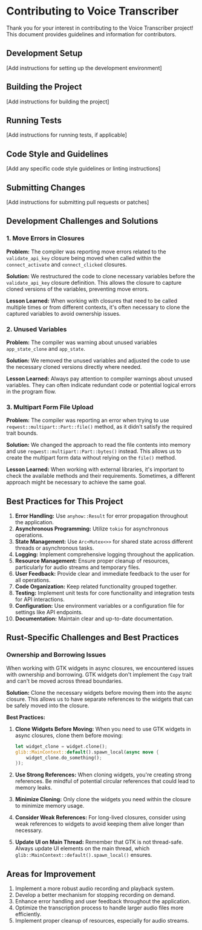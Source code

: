 # Contributing to Voice Transcriber

Thank you for your interest in contributing to the Voice Transcriber project! This document provides guidelines and information for contributors.

## Development Setup

[Add instructions for setting up the development environment]

## Building the Project

[Add instructions for building the project]

## Running Tests

[Add instructions for running tests, if applicable]

## Code Style and Guidelines

[Add any specific code style guidelines or linting instructions]

## Submitting Changes

[Add instructions for submitting pull requests or patches]

## Development Challenges and Solutions

### 1. Move Errors in Closures

**Problem:** The compiler was reporting move errors related to the `validate_api_key` closure being moved when called within the `connect_activate` and `connect_clicked` closures.

**Solution:** We restructured the code to clone necessary variables before the `validate_api_key` closure definition. This allows the closure to capture cloned versions of the variables, preventing move errors.

**Lesson Learned:** When working with closures that need to be called multiple times or from different contexts, it's often necessary to clone the captured variables to avoid ownership issues.

### 2. Unused Variables

**Problem:** The compiler was warning about unused variables `app_state_clone` and `app_state`.

**Solution:** We removed the unused variables and adjusted the code to use the necessary cloned versions directly where needed.

**Lesson Learned:** Always pay attention to compiler warnings about unused variables. They can often indicate redundant code or potential logical errors in the program flow.

### 3. Multipart Form File Upload

**Problem:** The compiler was reporting an error when trying to use `reqwest::multipart::Part::file()` method, as it didn't satisfy the required trait bounds.

**Solution:** We changed the approach to read the file contents into memory and use `reqwest::multipart::Part::bytes()` instead. This allows us to create the multipart form data without relying on the `file()` method.

**Lesson Learned:** When working with external libraries, it's important to check the available methods and their requirements. Sometimes, a different approach might be necessary to achieve the same goal.

## Best Practices for This Project

1. **Error Handling:** Use `anyhow::Result` for error propagation throughout the application.
2. **Asynchronous Programming:** Utilize `tokio` for asynchronous operations.
3. **State Management:** Use `Arc<Mutex<>>` for shared state across different threads or asynchronous tasks.
4. **Logging:** Implement comprehensive logging throughout the application.
5. **Resource Management:** Ensure proper cleanup of resources, particularly for audio streams and temporary files.
6. **User Feedback:** Provide clear and immediate feedback to the user for all operations.
7. **Code Organization:** Keep related functionality grouped together.
8. **Testing:** Implement unit tests for core functionality and integration tests for API interactions.
9. **Configuration:** Use environment variables or a configuration file for settings like API endpoints.
10. **Documentation:** Maintain clear and up-to-date documentation.

## Rust-Specific Challenges and Best Practices

### Ownership and Borrowing Issues

When working with GTK widgets in async closures, we encountered issues with ownership and borrowing. GTK widgets don't implement the `Copy` trait and can't be moved across thread boundaries.

**Solution:** Clone the necessary widgets before moving them into the async closure. This allows us to have separate references to the widgets that can be safely moved into the closure.

**Best Practices:**

1. **Clone Widgets Before Moving:** When you need to use GTK widgets in async closures, clone them before moving:

   ```rust
   let widget_clone = widget.clone();
   glib::MainContext::default().spawn_local(async move {
       widget_clone.do_something();
   });
   ```

2. **Use Strong References:** When cloning widgets, you're creating strong references. Be mindful of potential circular references that could lead to memory leaks.

3. **Minimize Cloning:** Only clone the widgets you need within the closure to minimize memory usage.

4. **Consider Weak References:** For long-lived closures, consider using weak references to widgets to avoid keeping them alive longer than necessary.

5. **Update UI on Main Thread:** Remember that GTK is not thread-safe. Always update UI elements on the main thread, which `glib::MainContext::default().spawn_local()` ensures.

## Areas for Improvement

1. Implement a more robust audio recording and playback system.
2. Develop a better mechanism for stopping recording on demand.
3. Enhance error handling and user feedback throughout the application.
4. Optimize the transcription process to handle larger audio files more efficiently.
5. Implement proper cleanup of resources, especially for audio streams.